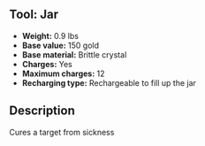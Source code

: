 ## Tool: Jar

- **Weight:** 0.9 lbs
- **Base value:** 150 gold
- **Base material:** Brittle crystal
- **Charges:** Yes
- **Maximum charges:** 12
- **Recharging type:** Rechargeable to fill up the jar

## Description

Cures a target from sickness
